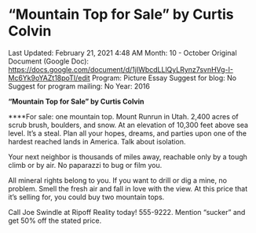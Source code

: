 # “Mountain Top for Sale” by Curtis Colvin

Last Updated: February 21, 2021 4:48 AM
Month: 10 - October
Original Document (Google Doc): https://docs.google.com/document/d/1jIWbcdLLlQyLRynz7svnHVg-I-Mc6Yk9oYAZt18poTI/edit
Program: Picture Essay
Suggest for blog: No
Suggest for program mailing: No
Year: 2016

**“Mountain Top for Sale” by Curtis Colvin**

****For sale: one mountain top. Mount Runrun in Utah. 2,400 acres of scrub brush, boulders, and snow. At an elevation of 10,300 feet above sea level. It’s a steal. Plan all your hopes, dreams, and parties upon one of the hardest reached lands in America. Talk about isolation.

Your next neighbor is thousands of miles away, reachable only by a tough climb or by air. No paparazzi to bug or film you.

All mineral rights belong to you. If you want to drill or dig a mine, no problem. Smell the fresh air and fall in love with the view. At this price that it’s selling for, you could buy two mountain tops.

Call Joe Swindle at Ripoff Reality today! 555-9222. Mention “sucker” and get 50% off the stated price.
